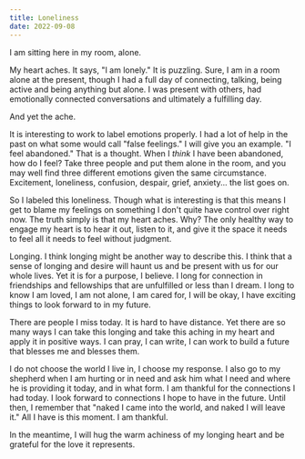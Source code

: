 ```yaml
---
title: Loneliness
date: 2022-09-08
---
```


I am sitting here in my room, alone. 

My heart aches. It says, "I am lonely." It is puzzling. Sure, I am in a room alone at the present, though I had a full day of connecting, talking, being active and being anything but alone. I was present with others, had emotionally connected conversations and ultimately a fulfilling day.

And yet the ache.

It is interesting to work to label emotions properly. I had a lot of help in the past on what some would call "false feelings." I will give you an example. "I feel abandoned." That is a thought. When I *think* I have been abandoned, how do I feel? Take three people and put them alone in the room, and you may well find three different emotions given the same circumstance. Excitement, loneliness, confusion, despair, grief, anxiety... the list goes on.

So I labeled this loneliness. Though what is interesting is that this means I get to blame my feelings on something I don't quite have control over right now. The truth simply is that my heart aches. Why? The only healthy way to engage my heart is to hear it out, listen to it, and give it the space it needs to feel all it needs to feel without judgment. 

Longing. I think longing might be another way to describe this. I think that a sense of longing and desire will haunt us and be present with us for our whole lives. Yet it is for a purpose, I believe. I long for connection in friendships and fellowships that are unfulfilled or less than I dream. I long to know I am loved, I am not alone, I am cared for, I will be okay, I have exciting things to look forward to in my future.

There are people I miss today. It is hard to have distance. Yet there are so many ways I can take this longing and take this aching in my heart and apply it in positive ways. I can pray, I can write, I can work to build a future that blesses me and blesses them. 

I do not choose the world I live in, I choose my response. I also go to my shepherd when I am hurting or in need and ask him what I need and where he is providing it today, and in what form. I am thankful for the connections I had today. I look forward to connections I hope to have in the future. Until then, I remember that "naked I came into the world, and naked I will leave it." All I have is this moment. I am thankful.

In the meantime, I will hug the warm achiness of my longing heart and be grateful for the love it represents.